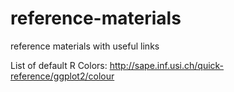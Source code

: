 # reference-materials

reference materials with useful links

List of default R Colors:
http://sape.inf.usi.ch/quick-reference/ggplot2/colour
